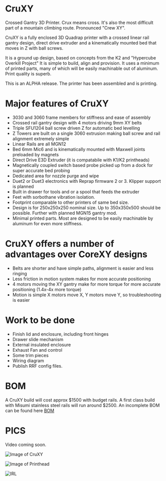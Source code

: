 # CruXY
Crossed Gantry 3D Printer.  Crux means cross.  It's also the most difficult part of a mountain climbing route.  Pronounced "Crew XY".

CruXY is a fully enclosed 3D Quadrap printer with a crossed linear rail gantry design, direct drive extruder and a kinematically mounted bed that moves in Z with ball screws.

It is a ground up design, based on concepts from the K2 and "Hypercube Overkill Project" 
It is simple to build, align and provision.  It uses a minimum of printed parts, many of which will be easily machinable out of aluminum.  Print quality is superb.

This is an ALPHA release.  The printer has been assembled and is printing.

# Major features of CruXY
  - 3030 and 3060 frame members for stiffness and ease of assembly
  - Crossed rail gantry design with 4 motors driving 9mm XY belts
  - Triple SFU1204 ball screw driven Z for automatic bed levelling
  - Z Towers are built on a single 3060 extrusion making ball screw and rail alignment extremely simple
  - Linear Rails are all MGN12
  - Bed 6mm Mic6 and is kinematically mounted with Maxwell joints preloaded by magnets
  - Direct Drive E3D Extruder (it is compatabile with K1/K2 printheads)
  - Magnetically coupled switch based probe picked up from a dock for super accurate bed probing
  - Dedicated area for nozzle purge and wipe 
  - Duet2 or Duet3 electronics with Reprap firmware 2 or 3.  Klipper support is planned
  - Built in drawer for tools and or a spool that feeds the extruder
  - Feet with sorbothane vibration isolation.
  - Footprint comparable to other printers of same bed size.
  - Design is for 250x250x250 nominal size.  Up to 350x350x500 should be possible.  Further with planned MGN15 gantry mod.
  - Minimal printed parts.  Most are designed to be easily machinable by aluminum for even more stiffness.

# CruXY offers a number of advantages over CoreXY designs
  - Belts are shorter and have simple paths, alignment is easier and less ringing
  - Less friction in motion system makes for more accurate positioning
  - 4 motors moving the XY gantry make for more torque for more accurate positioning (1.4x-4x more torque)
  - Motion is simple X motors move X, Y motors move Y, so troubleshooting is easier
  
# Work to be done 
  - Finish lid and enclosure, including front hinges
  - Drawer slide mechanism
  - External insulated enclosure
  - Exhaust Fan and control
  - Some trim pieces
  - Wiring diagram
  - Publish RRF config files.
  
  
# BOM  
A CruXY build will cost approx $1500 with budget rails.  A first class build with Misumi stainless steel rails will run around $2500.  An incomplete BOM can be found here [BOM](https://docs.google.com/spreadsheets/d/1nd5IvDQm3_plhFC6qLKJPE1nMU45jPsB3Xuin5mlSXQ/edit?usp=sharing)

# PICS
Video coming soon.


  
  ![Image of CruXY](https://raw.githubusercontent.com/wesc23/CruXY/master/Images/Overall_View.png?raw=true)
  
  ![Image of Printhead](https://github.com/wesc23/CruXY/blob/master/Images/Printhead.png?raw=true)
  
  ![IRL](https://github.com/wesc23/CruXY/blob/master/Images/IRL.jpg?raw=true)
